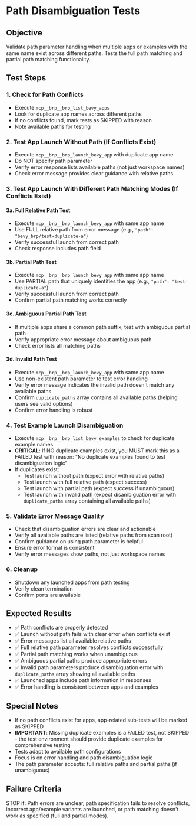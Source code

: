 # Path Disambiguation Tests

## Objective
Validate path parameter handling when multiple apps or examples with the same name exist across different paths. Tests the full path matching and partial path matching functionality.

## Test Steps

### 1. Check for Path Conflicts
- Execute `mcp__brp__brp_list_bevy_apps`
- Look for duplicate app names across different paths
- If no conflicts found, mark tests as SKIPPED with reason
- Note available paths for testing

### 2. Test App Launch Without Path (If Conflicts Exist)
- Execute `mcp__brp__brp_launch_bevy_app` with duplicate app name
- Do NOT specify path parameter
- Verify error response lists available paths (not just workspace names)
- Check error message provides clear guidance with relative paths

### 3. Test App Launch With Different Path Matching Modes (If Conflicts Exist)

#### 3a. Full Relative Path Test
- Execute `mcp__brp__brp_launch_bevy_app` with same app name
- Use FULL relative path from error message (e.g., `"path": "bevy_brp/test-duplicate-a"`)
- Verify successful launch from correct path
- Check response includes path field

#### 3b. Partial Path Test
- Execute `mcp__brp__brp_launch_bevy_app` with same app name
- Use PARTIAL path that uniquely identifies the app (e.g., `"path": "test-duplicate-a"`)
- Verify successful launch from correct path
- Confirm partial path matching works correctly

#### 3c. Ambiguous Partial Path Test
- If multiple apps share a common path suffix, test with ambiguous partial path
- Verify appropriate error message about ambiguous path
- Check error lists all matching paths

#### 3d. Invalid Path Test
- Execute `mcp__brp__brp_launch_bevy_app` with same app name
- Use non-existent path parameter to test error handling
- Verify error message indicates the invalid path doesn't match any available paths
- Confirm `duplicate_paths` array contains all available paths (helping users see valid options)
- Confirm error handling is robust

### 4. Test Example Launch Disambiguation
- Execute `mcp__brp__brp_list_bevy_examples` to check for duplicate example names
- **CRITICAL**: If NO duplicate examples exist, you MUST mark this as a FAILED test with reason: "No duplicate examples found to test disambiguation logic"
- If duplicates exist:
  - Test launch without path (expect error with relative paths)
  - Test launch with full relative path (expect success)
  - Test launch with partial path (expect success if unambiguous)
  - Test launch with invalid path (expect disambiguation error with `duplicate_paths` array containing all available paths)

### 5. Validate Error Message Quality
- Check that disambiguation errors are clear and actionable
- Verify all available paths are listed (relative paths from scan root)
- Confirm guidance on using path parameter is helpful
- Ensure error format is consistent
- Verify error messages show paths, not just workspace names

### 6. Cleanup
- Shutdown any launched apps from path testing
- Verify clean termination
- Confirm ports are available

## Expected Results
- ✅ Path conflicts are properly detected
- ✅ Launch without path fails with clear error when conflicts exist
- ✅ Error messages list all available relative paths
- ✅ Full relative path parameter resolves conflicts successfully
- ✅ Partial path matching works when unambiguous
- ✅ Ambiguous partial paths produce appropriate errors
- ✅ Invalid path parameters produce disambiguation error with `duplicate_paths` array showing all available paths
- ✅ Launched apps include path information in responses
- ✅ Error handling is consistent between apps and examples

## Special Notes
- If no path conflicts exist for apps, app-related sub-tests will be marked as SKIPPED
- **IMPORTANT**: Missing duplicate examples is a FAILED test, not SKIPPED - the test environment should provide duplicate examples for comprehensive testing
- Tests adapt to available path configurations  
- Focus is on error handling and path disambiguation logic
- The path parameter accepts: full relative paths and partial paths (if unambiguous)

## Failure Criteria
STOP if: Path errors are unclear, path specification fails to resolve conflicts, incorrect app/example variants are launched, or path matching doesn't work as specified (full and partial modes).